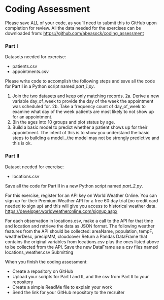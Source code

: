 # Coding Assessment

Please save ALL of your code, as you’ll need to submit this to GitHub upon completion for review.
All the data needed for the exercises can be downloaded from:
https://github.com/abeasock/coding_assessment

### Part I
Datasets needed for exercise: 
- patients.csv 
-	appointments.csv

Please write code to accomplish the following steps and save all the code for Part I in a Python script named *part_1.py*.
  1. Join the two datasets and keep only matching records.
  2a. Derive a new variable day_of_week to provide the day of the week the appointment was scheduled for.
  2b. Take a frequency count of day_of_week to examine what day of the week patients are most likely to not show up for an appointment.
  3. Bin the ages into 10 groups and plot status by age. 
  4. Build a basic model to predict whether a patient shows up for their appointment. The intent of this is to show you understand the basic steps to building a model…the model may not be strongly predictive and this is ok. 

### Part II
Dataset needed for exercise: 
- locations.csv

Save all the code for Part II in a new Python script named *part_2.py*.

For this exercise, register for an API key on World Weather Online. You can sign up for their Premium Weather API for a free 60 day trial (no credit card needed to sign up) and this will give you access to historical weather data. https://developer.worldweatheronline.com/signup.aspx

For each observation in locations.csv, make a call to the API for that time and location and retrieve the data as JSON format. The following weather features from the API should be collected:
	areaName, population, tempF, weatherDesc, precipMM, cloudcover
Return a Pandas DataFrame that contains the original variables from locations.csv plus the ones listed above to be collected from the API. Save the new DataFrame as a csv files named locations_weather.csv
Submitting

When you finish the coding assessment:
-	Create a repository on GitHub
-	Upload your scripts for Part I and II, and the csv from Part II to your repository
-	Create a simple ReadMe file to explain your work
-	Send the link for your GitHub repository to the recruiter 
